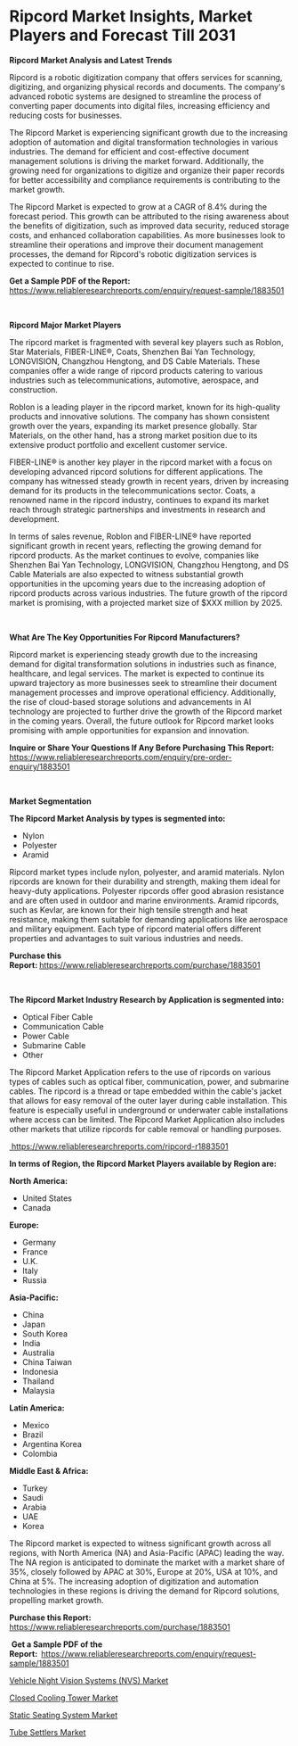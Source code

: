 <p><h1>Ripcord Market Insights, Market Players and Forecast Till 2031</h1></p><p><strong>Ripcord Market Analysis and Latest Trends</strong></p>
<p><p>Ripcord is a robotic digitization company that offers services for scanning, digitizing, and organizing physical records and documents. The company's advanced robotic systems are designed to streamline the process of converting paper documents into digital files, increasing efficiency and reducing costs for businesses.</p><p>The Ripcord Market is experiencing significant growth due to the increasing adoption of automation and digital transformation technologies in various industries. The demand for efficient and cost-effective document management solutions is driving the market forward. Additionally, the growing need for organizations to digitize and organize their paper records for better accessibility and compliance requirements is contributing to the market growth.</p><p>The Ripcord Market is expected to grow at a CAGR of 8.4% during the forecast period. This growth can be attributed to the rising awareness about the benefits of digitization, such as improved data security, reduced storage costs, and enhanced collaboration capabilities. As more businesses look to streamline their operations and improve their document management processes, the demand for Ripcord's robotic digitization services is expected to continue to rise.</p></p>
<p><strong>Get a Sample PDF of the Report:&nbsp;</strong> <a href="https://www.reliableresearchreports.com/enquiry/request-sample/1883501">https://www.reliableresearchreports.com/enquiry/request-sample/1883501</a></p>
<p>&nbsp;</p>
<p><strong>Ripcord Major Market Players</strong></p>
<p><p>The ripcord market is fragmented with several key players such as Roblon, Star Materials, FIBER-LINE®, Coats, Shenzhen Bai Yan Technology, LONGVISION, Changzhou Hengtong, and DS Cable Materials. These companies offer a wide range of ripcord products catering to various industries such as telecommunications, automotive, aerospace, and construction.</p><p>Roblon is a leading player in the ripcord market, known for its high-quality products and innovative solutions. The company has shown consistent growth over the years, expanding its market presence globally. Star Materials, on the other hand, has a strong market position due to its extensive product portfolio and excellent customer service.</p><p>FIBER-LINE® is another key player in the ripcord market with a focus on developing advanced ripcord solutions for different applications. The company has witnessed steady growth in recent years, driven by increasing demand for its products in the telecommunications sector. Coats, a renowned name in the ripcord industry, continues to expand its market reach through strategic partnerships and investments in research and development.</p><p>In terms of sales revenue, Roblon and FIBER-LINE® have reported significant growth in recent years, reflecting the growing demand for ripcord products. As the market continues to evolve, companies like Shenzhen Bai Yan Technology, LONGVISION, Changzhou Hengtong, and DS Cable Materials are also expected to witness substantial growth opportunities in the upcoming years due to the increasing adoption of ripcord products across various industries. The future growth of the ripcord market is promising, with a projected market size of $XXX million by 2025.</p></p>
<p>&nbsp;</p>
<p><strong>What Are The Key Opportunities For Ripcord Manufacturers?</strong></p>
<p><p>Ripcord market is experiencing steady growth due to the increasing demand for digital transformation solutions in industries such as finance, healthcare, and legal services. The market is expected to continue its upward trajectory as more businesses seek to streamline their document management processes and improve operational efficiency. Additionally, the rise of cloud-based storage solutions and advancements in AI technology are projected to further drive the growth of the Ripcord market in the coming years. Overall, the future outlook for Ripcord market looks promising with ample opportunities for expansion and innovation.</p></p>
<p><strong>Inquire or Share Your Questions If Any Before Purchasing This Report:</strong> <a href="https://www.reliableresearchreports.com/enquiry/pre-order-enquiry/1883501">https://www.reliableresearchreports.com/enquiry/pre-order-enquiry/1883501</a></p>
<p>&nbsp;</p>
<p><strong>Market Segmentation</strong></p>
<p><strong>The Ripcord Market Analysis by types is segmented into:</strong></p>
<p><ul><li>Nylon</li><li>Polyester</li><li>Aramid</li></ul></p>
<p><p>Ripcord market types include nylon, polyester, and aramid materials. Nylon ripcords are known for their durability and strength, making them ideal for heavy-duty applications. Polyester ripcords offer good abrasion resistance and are often used in outdoor and marine environments. Aramid ripcords, such as Kevlar, are known for their high tensile strength and heat resistance, making them suitable for demanding applications like aerospace and military equipment. Each type of ripcord material offers different properties and advantages to suit various industries and needs.</p></p>
<p><strong>Purchase this Report:&nbsp;</strong><a href="https://www.reliableresearchreports.com/purchase/1883501">https://www.reliableresearchreports.com/purchase/1883501</a></p>
<p>&nbsp;</p>
<p><strong>The Ripcord Market Industry Research by Application is segmented into:</strong></p>
<p><ul><li>Optical Fiber Cable</li><li>Communication Cable</li><li>Power Cable</li><li>Submarine Cable</li><li>Other</li></ul></p>
<p><p>The Ripcord Market Application refers to the use of ripcords on various types of cables such as optical fiber, communication, power, and submarine cables. The ripcord is a thread or tape embedded within the cable's jacket that allows for easy removal of the outer layer during cable installation. This feature is especially useful in underground or underwater cable installations where access can be limited. The Ripcord Market Application also includes other markets that utilize ripcords for cable removal or handling purposes.</p></p>
<p><a href="https://www.reliableresearchreports.com/ripcord-r1883501">&nbsp;https://www.reliableresearchreports.com/ripcord-r1883501</a></p>
<p><strong>In terms of Region, the Ripcord Market Players available by Region are:</strong></p>
<p>
    <p> <strong> North America: </strong>
        <ul>
            <li>United States</li>
            <li>Canada</li>
        </ul>
        </p> 
    <p> <strong> Europe: </strong>
        <ul>
            <li>Germany</li>
            <li>France</li>
            <li>U.K.</li>
            <li>Italy</li>
            <li>Russia</li>
        </ul>
        </p> 
    <p> <strong> Asia-Pacific: </strong>
        <ul>
            <li>China</li>
            <li>Japan</li>
            <li>South Korea</li>
            <li>India</li>
            <li>Australia</li>
            <li>China Taiwan</li>
            <li>Indonesia</li>
            <li>Thailand</li>
            <li>Malaysia</li>
        </ul>
        </p> 
    <p> <strong> Latin America: </strong>
        <ul>
            <li>Mexico</li>
            <li>Brazil</li>
            <li>Argentina Korea</li>
            <li>Colombia</li>
        </ul>
        </p> 
    <p> <strong> Middle East & Africa: </strong>
        <ul>
            <li>Turkey</li>
            <li>Saudi</li>
            <li>Arabia</li>
            <li>UAE</li>
            <li>Korea</li>
        </ul>
    </p>
    </p>
<p><p>The Ripcord market is expected to witness significant growth across all regions, with North America (NA) and Asia-Pacific (APAC) leading the way. The NA region is anticipated to dominate the market with a market share of 35%, closely followed by APAC at 30%, Europe at 20%, USA at 10%, and China at 5%. The increasing adoption of digitization and automation technologies in these regions is driving the demand for Ripcord solutions, propelling market growth.</p></p>
<p><strong>Purchase this Report: </strong><a href="https://www.reliableresearchreports.com/purchase/1883501">https://www.reliableresearchreports.com/purchase/1883501</a></p>
<p>&nbsp;<strong>Get a Sample PDF of the Report:&nbsp;&nbsp;</strong><a href="https://www.reliableresearchreports.com/enquiry/request-sample/1883501">https://www.reliableresearchreports.com/enquiry/request-sample/1883501</a></p>
<p><strong></strong></p>
<p><p><a href="https://medium.com/@millerjimk/vehicle-night-vision-systems-nvs-market-a-global-and-regional-analysis-focus-on-end-user-e2f0564068bf">Vehicle Night Vision Systems (NVS) Market</a></p><p><a href="https://github.com/michealerrygz/Market-Research-Report-List-1/blob/main/closed-cooling-tower-market.md">Closed Cooling Tower Market</a></p><p><a href="https://medium.com/@madw10245644/market-forecast-global-static-seating-system-trends-and-impact-analysis-2024-2031-by-7a5f875fff44">Static Seating System Market</a></p><p><a href="https://github.com/kairirfan6/Market-Research-Report-List-1/blob/main/tube-settlers-market.md">Tube Settlers Market</a></p></p>